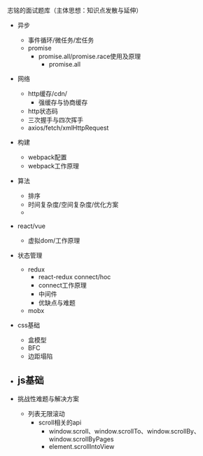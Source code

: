 志铭的面试题库（主体思想：知识点发散与延伸）
* 异步
  - 事件循环/微任务/宏任务
  - promise
    - promise.all/promise.race使用及原理
      - promise.all 
* 网络
  - http缓存/cdn/
    - 强缓存与协商缓存
  - http状态码
  - 三次握手与四次挥手
  - axios/fetch/xmlHttpRequest

* 构建
  - webpack配置
  - webpack工作原理
* 算法
  - 排序
  - 时间复杂度/空间复杂度/优化方案
  - 

* react/vue
  - 虚拟dom/工作原理
* 状态管理
  - redux
    - react-redux connect/hoc
    - connect工作原理
    - 中间件
    - 优缺点与难题
  - mobx
* css基础
  - 盒模型
  - BFC
  - 边距塌陷
* js基础
  - 
* 挑战性难题与解决方案 
  - 列表无限滚动
    - scroll相关的api
      - window.scroll、window.scrollTo、window.scrollBy、window.scrollByPages
      - element.scrollIntoView
